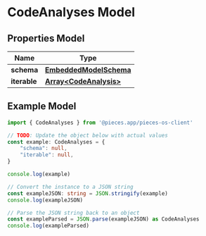 
# CodeAnalyses Model


## Properties Model

Name | Type
------------ | -------------
**schema** | [**EmbeddedModelSchema**](EmbeddedModelSchema)
**iterable** | [**Array&lt;CodeAnalysis&gt;**](CodeAnalysis)

## Example Model

```typescript
import { CodeAnalyses } from '@pieces.app/pieces-os-client'

// TODO: Update the object below with actual values
const example: CodeAnalyses = {
    "schema": null,
    "iterable": null,
}

console.log(example)

// Convert the instance to a JSON string
const exampleJSON: string = JSON.stringify(example)
console.log(exampleJSON)

// Parse the JSON string back to an object
const exampleParsed = JSON.parse(exampleJSON) as CodeAnalyses
console.log(exampleParsed)
```


